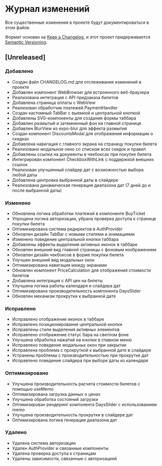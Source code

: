# Журнал изменений

Все существенные изменения в проекте будут документироваться в этом файле.

Формат основан на [Keep a Changelog](https://keepachangelog.com/ru/1.0.0/),
и этот проект придерживается [Semantic Versioning](https://semver.org/lang/ru/).

## [Unreleased]

### Добавлено

- Создан файл CHANGELOG.md для отслеживания изменений в проекте
- Добавлен компонент WebBrowser для встроенного веб-браузера
- Реализована интеграция с API предзаказа билетов
- Добавлена страница оплаты с WebView
- Реализован обработчик платежей PaymentHandler
- Создан кастомный TabBar с выемкой и центральной кнопкой
- Добавлены SVG-компоненты для создания формы таббара
- Добавлен размытый и затемненный фон на главной странице
- Добавлен BlurView из expo-blur для эффекта размытия
- Создан компонент DiscountsModal для отображения информации о скидках
- Добавлена навигация с главного экрана на страницу покупки билета
- Реализовано модальное окно со списком всех скидок и правил
- Добавлены ссылки на документы в чекбоксах при покупке билета
- Интегрирован компонент CheckboxWithLink с поддержкой внешних ссылок
- Реализован улучшенный слайдер дат с возможностью выбора любой даты
- Добавлена центровка выбранной даты в слайдере
- Реализована динамическая генерация диапазона дат (7 дней до и после выбранной даты)

### Изменено

- Обновлена логика обработки платежей в компоненте BuyTicket
- Упрощена логика авторизации, убрана проверка доступа к странице покупки билета
- Оптимизирована система редиректов в AuthProvider
- Обновлен дизайн TabBar с новыми стилями и анимациями
- Изменено поведение центральной кнопки таббара
- Добавлены эффекты выделения активных иконок в таббаре
- Обновлен внешний вид главной страницы с фоновым изображением
- Обновлен дизайн чекбоксов в форме покупки билета
- Улучшен внешний вид модальных окон
- Оптимизирована навигация между экранами
- Обновлен компонент PriceCalculation для отображения стоимости билетов
- Добавлена интеграция с API цен на билеты
- Улучшена логика работы календаря и слайдера дат
- Оптимизирована производительность компонента DaysSlider
- Обновлен механизм прокрутки к выбранной дате

### Исправлено

- Исправлено отображение иконок в таббаре
- Исправлено позиционирование центральной кнопки
- Исправлены стили выделения активных элементов
- Исправлено отображение статус бара на светлом фоне
- Улучшена обработка нажатий на кнопки в главном меню
- Исправлено поведение модальных окон при закрытии
- Исправлена проблема с прокруткой к выбранной дате в слайдере
- Устранены проблемы с производительностью при прокрутке дат
- Исправлено поведение слайдера при выборе даты из календаря

### Оптимизировано

- Улучшена производительность расчета стоимости билетов с помощью useMemo
- Оптимизирована загрузка данных о ценах
- Улучшена обработка состояний загрузки
- Оптимизирован рендеринг компонента DaysSlider с использованием memo
- Улучшена производительность прокрутки в слайдере дат
- Оптимизирована логика генерации диапазона дат

### Удалено

- Удалена система авторизации
- Удален AuthProvider и связанные компоненты
- Удалена проверка доступа к страницам
- Удалены зависимости, связанные с авторизацией

<!-- Пример структуры для будущих изменений:

## [1.0.0] - YYYY-MM-DD

### Добавлено
- Новые функции

### Изменено
- Изменения в существующей функциональности

### Исправлено
- Исправления ошибок

### Удалено
- Удалённые функции
-->

